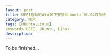 ```yaml
---
layout: post
title: UEFI启动的Win10下安装Xubuntu 16.04双系统
category: 技术
tags: [Ubuntu,Linux]
keywords:UEFI, Ubuntu, Linux
description: 
---
```



To be finished...
